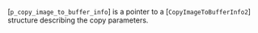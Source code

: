 [`p_copy_image_to_buffer_info`] is a pointer to a
[`CopyImageToBufferInfo2`] structure describing the copy parameters.